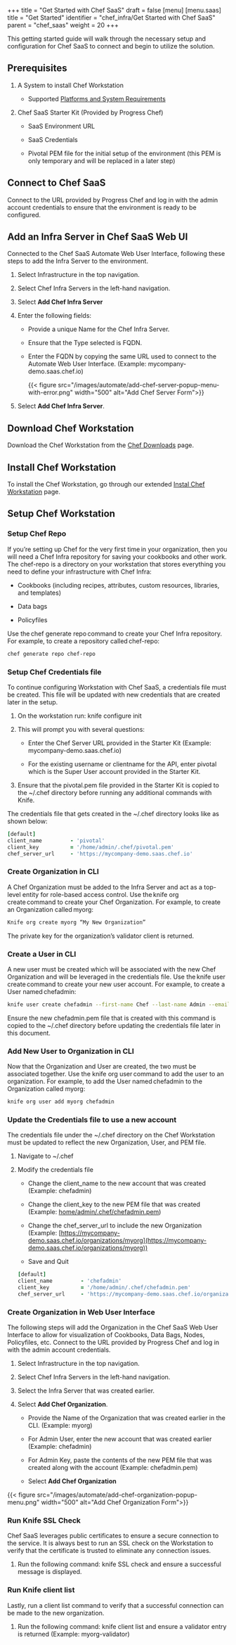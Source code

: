+++
title = "Get Started with Chef SaaS"
draft = false
[menu]
  [menu.saas]
    title = "Get Started"
    identifier = "chef_infra/Get Started with Chef SaaS"
    parent = "chef_saas"
    weight = 20
+++

This getting started guide will walk through the necessary setup and configuration for Chef SaaS to connect and begin to utilize the solution.

## Prerequisites

1. A System to install Chef Workstation

    * Supported [Platforms and System Requirements](https://docs.chef.io/workstation/install_workstation/)

1. Chef SaaS Starter Kit (Provided by Progress Chef)

    * SaaS Environment URL

    * SaaS Credentials

    * Pivotal PEM file for the initial setup of the environment (this PEM is only temporary and will be replaced in a later step)

## Connect to Chef SaaS

Connect to the URL provided by Progress Chef and log in with the admin account credentials to ensure that the environment is ready to be configured.

## Add an Infra Server in Chef SaaS Web UI

Connected to the Chef SaaS Automate Web User Interface, following these steps to add the Infra Server to the environment.

1. Select Infrastructure in the top navigation.

1. Select Chef Infra Servers in the left-hand navigation.

1. Select **Add Chef Infra Server**

1. Enter the following fields:

    * Provide a unique Name for the Chef Infra Server.

    * Ensure that the Type selected is FQDN.

    * Enter the FQDN by copying the same URL used to connect to the Automate Web User Interface. (Example: mycompany-demo.saas.chef.io)

      {{< figure src="/images/automate/add-chef-server-popup-menu-with-error.png" width="500" alt="Add Chef Server Form">}}

1. Select **Add Chef Infra Server**.

## Download Chef Workstation

Download the Chef Workstation from the [Chef Downloads](https://downloads.chef.io/tools/workstation) page.

## Install Chef Workstation

To install the Chef Workstation, go through our extended [Instal Chef Workstation](https://docs.chef.io/workstation/install_workstation/) page.

## Setup Chef Workstation

### Setup Chef Repo

If you’re setting up Chef for the very first time in your organization, then you will need a Chef Infra repository for saving your cookbooks and other work. The chef-repo is a directory on your workstation that stores everything you need to define your infrastructure with Chef Infra:

* Cookbooks (including recipes, attributes, custom resources, libraries, and templates)

* Data bags

* Policyfiles

Use the chef generate repo command to create your Chef Infra repository. For example, to create a repository called chef-repo:

```sh
chef generate repo chef-repo
```

### Setup Chef Credentials file

To continue configuring Workstation with Chef SaaS, a credentials file must be created.  This file will be updated with new credentials that are created later in the setup.

1. On the workstation run: knife configure init

1. This will prompt you with several questions:

    * Enter the Chef Server URL provided in the Starter Kit (Example: mycompany-demo.saas.chef.io)

    * For the existing username or clientname for the API, enter pivotal which is the Super User account provided in the Starter Kit.

1. Ensure that the pivotal.pem file provided in the Starter Kit is copied to the ~/.chef directory before running any additional commands with Knife.

The credentials file that gets created in the ~/.chef directory looks like as shown below:

```ruby
[default]
client_name         - 'pivotal'
client_key          = '/home/admin/.chef/pivotal.pem'
chef_server_url     - 'https://mycompany-demo.saas.chef.io'
```

### Create Organization in CLI

A Chef Organization must be added to the Infra Server and act as a top-level entity for role-based access control. Use the knife org create command to create your Chef Organization. For example, to create an Organization called myorg:

```sh
Knife org create myorg “My New Organization”
```

The private key for the organization’s validator client is returned.

### Create a User in CLI

A new user must be created which will be associated with the new Chef Organization and will be leveraged in the credentials file. Use the knife user create command to create your new user account. For example, to create a User named chefadmin:

```sh
knife user create chefadmin --first-name Chef --last-name Admin --email chefadmin@mycompany.com –password securepassword -f chefadmin.pem
```

Ensure the new chefadmin.pem file that is created with this command is copied to the ~/.chef directory before updating the credentials file later in this document.

### Add New User to Organization in CLI

Now that the Organization and User are created, the two must be associated together. Use the knife org user command to add the user to an organization. For example, to add the User named chefadmin to the Organization called myorg:

```sh
knife org user add myorg chefadmin
```

### Update the Credentials file to use a new account

The credentials file under the ~/.chef directory on the Chef Workstation must be updated to reflect the new Organization, User, and PEM file.

1. Navigate to ~/.chef

1. Modify the credentials file
    * Change the client_name to the new account that was created (Example: chefadmin)

    * Change the client_key to the new PEM file that was created (Example: [home/admin/.chef/chefadmin.pem](https://mycompany-demo.saas.chef.io/organizations/myorg))

    * Change the chef_server_url to include the new Organization (Example: [https://mycompany-demo.saas.chef.io/organizations/myorg](https://mycompany-demo.saas.chef.io/organizations/myorg))

    * Save and Quit

    ```ruby
    [default]
    client_name         - 'chefadmin'
    client_key          = '/home/admin/.chef/chefadmin.pem'
    chef_server_url     - 'https://mycompany-demo.saas.chef.io/organization/myorg'
    ```

### Create Organization in Web User Interface

The following steps will add the Organization in the Chef SaaS Web User Interface to allow for visualization of Cookbooks, Data Bags, Nodes, Policyfiles, etc. Connect to the URL provided by Progress Chef and log in with the admin account credentials.

1. Select Infrastructure in the top navigation.

1. Select Chef Infra Servers in the left-hand navigation.

1. Select the Infra Server that was created earlier.

1. Select **Add Chef Organization**.

    * Provide the Name of the Organization that was created earlier in the CLI. (Example: myorg)

    * For Admin User, enter the new account that was created earlier (Example: chefadmin)

    * For Admin Key, paste the contents of the new PEM file that was created along with the account (Example: chefadmin.pem)

    * Select **Add Chef Organization**

{{< figure src="/images/automate/add-chef-organization-popup-menu.png" width="500" alt="Add Chef Organization Form">}}

### Run Knife SSL Check

Chef SaaS leverages public certificates to ensure a secure connection to the service. It is always best to run an SSL check on the Workstation to verify that the certificate is trusted to eliminate any connection issues.

1. Run the following command:  knife SSL check and ensure a successful message is displayed.

### Run Knife client list

Lastly, run a client list command to verify that a successful connection can be made to the new organization.

1. Run the following command: knife client list and ensure a validator entry is returned (Example: myorg-validator)
